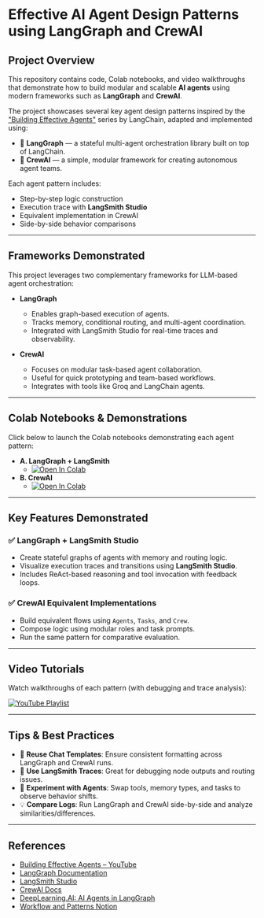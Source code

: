# Effective AI Agent Design Patterns using LangGraph and CrewAI

## Project Overview
This repository contains code, Colab notebooks, and video walkthroughs that demonstrate how to build modular and scalable **AI agents** using modern frameworks such as **LangGraph** and **CrewAI**.

The project showcases several key agent design patterns inspired by the ["Building Effective Agents"](https://www.youtube.com/watch?v=aHCDrAbH_go&t=5s) series by LangChain, adapted and implemented using:
- 🔹 **LangGraph** — a stateful multi-agent orchestration library built on top of LangChain.
- 🔸 **CrewAI** — a simple, modular framework for creating autonomous agent teams.

Each agent pattern includes:
- Step-by-step logic construction
- Execution trace with **LangSmith Studio**
- Equivalent implementation in CrewAI
- Side-by-side behavior comparisons

---

## Frameworks Demonstrated

This project leverages two complementary frameworks for LLM-based agent orchestration:

- **LangGraph**  
  - Enables graph-based execution of agents.
  - Tracks memory, conditional routing, and multi-agent coordination.
  - Integrated with LangSmith Studio for real-time traces and observability.

- **CrewAI**  
  - Focuses on modular task-based agent collaboration.
  - Useful for quick prototyping and team-based workflows.
  - Integrates with tools like Groq and LangChain agents.

---

## Colab Notebooks & Demonstrations

Click below to launch the Colab notebooks demonstrating each agent pattern:

* **A. LangGraph + LangSmith**
    * [![Open In Colab](https://colab.research.google.com/assets/colab-badge.svg)]([https://colab.research.google.com/drive/1zReActLangGraphDemo](https://colab.research.google.com/drive/1eySqYSudwl4O1BMlhG142oFFdGu6dRgu?usp=sharing))
* **B. CrewAI**
    * [![Open In Colab](https://colab.research.google.com/assets/colab-badge.svg)]([https://colab.research.google.com/drive/1zReActCrewAIDemo](https://colab.research.google.com/drive/142KaBWUaWW3aPE6indlyUysDuwIFB3q8?usp=sharing))

---

## Key Features Demonstrated

### ✅ LangGraph + LangSmith Studio
- Create stateful graphs of agents with memory and routing logic.
- Visualize execution traces and transitions using **LangSmith Studio**.
- Includes ReAct-based reasoning and tool invocation with feedback loops.

### ✅ CrewAI Equivalent Implementations
- Build equivalent flows using `Agents`, `Tasks`, and `Crew`.
- Compose logic using modular roles and task prompts.
- Run the same pattern for comparative evaluation.

---

## Video Tutorials

Watch walkthroughs of each pattern (with debugging and trace analysis):

[![YouTube Playlist](https://img.shields.io/badge/YouTube-Watch_Tutorials-red?logo=youtube)](https://www.youtube.com/playlist?list=YOUR_PLAYLIST_LINK)

---


## Tips & Best Practices

- 🔁 **Reuse Chat Templates**: Ensure consistent formatting across LangGraph and CrewAI runs.
- 🧠 **Use LangSmith Traces**: Great for debugging node outputs and routing issues.
- 🧪 **Experiment with Agents**: Swap tools, memory types, and tasks to observe behavior shifts.
- 💡 **Compare Logs**: Run LangGraph and CrewAI side-by-side and analyze similarities/differences.

---

## References

- [Building Effective Agents – YouTube](https://www.youtube.com/watch?v=aHCDrAbH_go)
- [LangGraph Documentation](https://langchain-ai.github.io/langgraph/tutorials/workflows)
- [LangSmith Studio](https://smith.langchain.com/)
- [CrewAI Docs](https://docs.crewai.com/)
- [DeepLearning.AI: AI Agents in LangGraph](https://www.deeplearning.ai/short-courses/ai-agents-in-langgraph/)
- [Workflow and Patterns Notion](https://mirror-feeling-d80.notion.site/Workflow-And-Agents-17e808527b1780d792a0d934ce62bee6)

